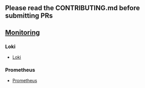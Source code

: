 ## Please read the CONTRIBUTING.md before submitting PRs

## [Monitoring](/monitoring/)

### Loki

* [Loki](/monitoring/loki)

### Prometheus

* [Prometheus](/monitoring/prometheus)